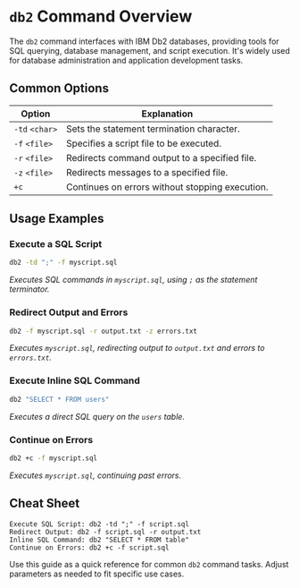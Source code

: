 # `db2` Command Overview

The `db2` command interfaces with IBM Db2 databases, providing tools for SQL querying, database management, and script execution. It's widely used for database administration and application development tasks.

## Common Options

| Option          | Explanation                                    |
|-----------------|------------------------------------------------|
| `-td` `<char>`  | Sets the statement termination character.      |
| `-f` `<file>`   | Specifies a script file to be executed.        |
| `-r` `<file>`   | Redirects command output to a specified file.  |
| `-z` `<file>`   | Redirects messages to a specified file.        |
| `+c`            | Continues on errors without stopping execution.|

## Usage Examples

### Execute a SQL Script

```bash
db2 -td ";" -f myscript.sql
```

*Executes SQL commands in `myscript.sql`, using `;` as the statement terminator.*

### Redirect Output and Errors

```bash
db2 -f myscript.sql -r output.txt -z errors.txt
```

*Executes `myscript.sql`, redirecting output to `output.txt` and errors to `errors.txt`.*

### Execute Inline SQL Command

```bash
db2 "SELECT * FROM users"
```

*Executes a direct SQL query on the `users` table.*

### Continue on Errors

```bash
db2 +c -f myscript.sql
```

*Executes `myscript.sql`, continuing past errors.*

## Cheat Sheet

```plaintext
Execute SQL Script: db2 -td ";" -f script.sql
Redirect Output: db2 -f script.sql -r output.txt
Inline SQL Command: db2 "SELECT * FROM table"
Continue on Errors: db2 +c -f script.sql
```

Use this guide as a quick reference for common `db2` command tasks. Adjust parameters as needed to fit specific use cases.
